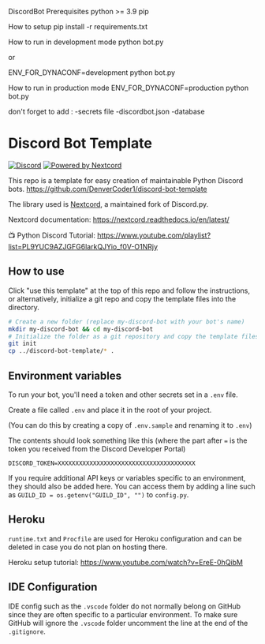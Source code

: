 DiscordBot
Prerequisites
python >= 3.9 pip

How to setup
pip install -r requirements.txt

How to run in development mode
python bot.py

or

ENV_FOR_DYNACONF=development python bot.py

How to run in production mode
ENV_FOR_DYNACONF=production python bot.py

don't forget to add :
-secrets file
-discordbot.json
-database

# Discord Bot Template

[![Discord](https://img.shields.io/discord/819650821314052106?color=7289DA&logo=discord&logoColor=white)](https://discord.gg/fPrdqh3Zfu "Dev Pro Tips Discussion & Support Server")
[![Powered by Nextcord](https://custom-icon-badges.herokuapp.com/badge/-Powered%20by%20Nextcord-0d1620?logo=nextcord)](https://github.com/nextcord/nextcord "Powered by Nextcord Python API Wrapper")

This repo is a template for easy creation of maintainable Python Discord bots.
https://github.com/DenverCoder1/discord-bot-template

The library used is [Nextcord](https://github.com/nextcord/nextcord), a maintained fork of Discord.py.

Nextcord documentation: https://nextcord.readthedocs.io/en/latest/

📺 Python Discord Tutorial: https://www.youtube.com/playlist?list=PL9YUC9AZJGFG6larkQJYio_f0V-O1NRjy

## How to use

Click "use this template" at the top of this repo and follow the instructions, or alternatively, initialize a git repo and copy the template files into the directory.

```bash
# Create a new folder (replace my-discord-bot with your bot's name)
mkdir my-discord-bot && cd my-discord-bot
# Initialize the folder as a git repository and copy the template files
git init
cp ../discord-bot-template/* .
```

## Environment variables

To run your bot, you'll need a token and other secrets set in a `.env` file.

Create a file called `.env` and place it in the root of your project.

(You can do this by creating a copy of `.env.sample` and renaming it to `.env`)

The contents should look something like this (where the part after `=` is the token you received from the Discord Developer Portal)

```
DISCORD_TOKEN=XXXXXXXXXXXXXXXXXXXXXXXXXXXXXXXXXXXXXXX
```

If you require additional API keys or variables specific to an environment, they should also be added here. You can access them by adding a line such as `GUILD_ID = os.getenv("GUILD_ID", "")` to `config.py`.

## Heroku

`runtime.txt` and `Procfile` are used for Heroku configuration and can be deleted in case you do not plan on hosting there.

Heroku setup tutorial: https://www.youtube.com/watch?v=EreE-0hQibM

## IDE Configuration

IDE config such as the `.vscode` folder do not normally belong on GitHub since they are often specific to a particular environment. To make sure GitHub will ignore the `.vscode` folder uncomment the line at the end of the `.gitignore`.
